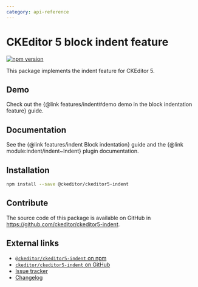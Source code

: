 ```yaml
---
category: api-reference
---
```


# CKEditor 5 block indent feature

[![npm version](https://badge.fury.io/js/%40ckeditor%2Fckeditor5-indent.svg)](https://www.npmjs.com/package/@ckeditor/ckeditor5-indent)

This package implements the indent feature for CKEditor 5.

## Demo

Check out the {@link features/indent#demo demo in the block indentation feature} guide.

## Documentation

See the {@link features/indent Block indentation} guide and the {@link module:indent/indent~Indent} plugin documentation.

## Installation

```bash
npm install --save @ckeditor/ckeditor5-indent
```

## Contribute

The source code of this package is available on GitHub in https://github.com/ckeditor/ckeditor5-indent.

## External links

* [`@ckeditor/ckeditor5-indent` on npm](https://www.npmjs.com/package/@ckeditor/ckeditor5-indent)
* [`ckeditor/ckeditor5-indent` on GitHub](https://github.com/ckeditor/ckeditor5-indent)
* [Issue tracker](https://github.com/ckeditor/ckeditor5-indent/issues)
* [Changelog](https://github.com/ckeditor/ckeditor5-indent/blob/master/CHANGELOG.md)
